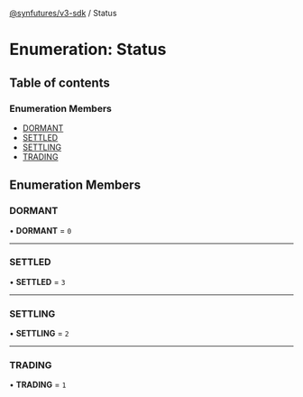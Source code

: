 [@synfutures/v3-sdk](../README.md) / Status

# Enumeration: Status

## Table of contents

### Enumeration Members

- [DORMANT](Status.md#dormant)
- [SETTLED](Status.md#settled)
- [SETTLING](Status.md#settling)
- [TRADING](Status.md#trading)

## Enumeration Members

### DORMANT

• **DORMANT** = ``0``

___

### SETTLED

• **SETTLED** = ``3``

___

### SETTLING

• **SETTLING** = ``2``

___

### TRADING

• **TRADING** = ``1``
